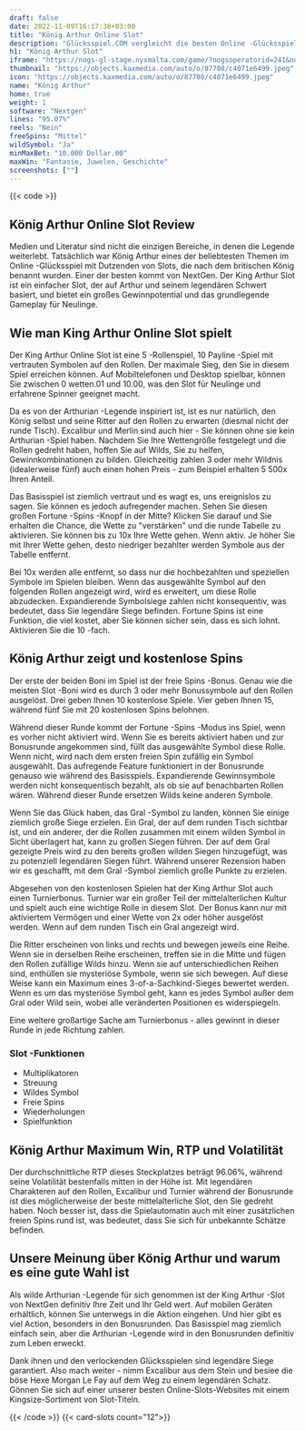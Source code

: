 ```yaml
---
draft: false
date: 2022-11-09T16:17:38+03:00
title: "König Arthur Online Slot"
description: "Glücksspiel.COM vergleicht die besten Online -Glücksspiel -Sites und -spiele der Kanada.  Unabhängige Produktbewertungen und exklusive Anmeldeangebote. Jetzt spielen!"
h1: "König Arthur Slot"
iframe: "https://nogs-gl-stage.nyxmalta.com/game/?nogsoperatorid=241&nogsgameid=70435&sessionid=&accountid=&nogsmode=demo&nogslang=en_us&nogscurrency=EUR&clienttype=html5&lobbyurl=http://demo.nyxinteractive.com?session="
thumbnail: "https://objects.kaxmedia.com/auto/o/87708/c4071e6499.jpeg"
icon: "https://objects.kaxmedia.com/auto/o/87708/c4071e6499.jpeg"
name: "König Arthur"
home: true
weight: 1
software: "Nextgen"
lines: "95.07%"
reels: "Nein"
freeSpins: "Mittel"
wildSymbol: "Ja"
minMaxBet: "10.000 Dollar.00"
maxWin: "Fantasie, Juwelen, Geschichte"
screenshots: [""]
---
```


{{< code >}}<h2>König Arthur Online Slot Review</h2><p>Medien und Literatur sind nicht die einzigen Bereiche, in denen die Legende weiterlebt. Tatsächlich war König Arthur eines der beliebtesten Themen im Online -Glücksspiel mit Dutzenden von Slots, die nach dem britischen König benannt wurden. Einer der besten kommt von NextGen. Der King Arthur Slot ist ein einfacher Slot, der auf Arthur und seinem legendären Schwert basiert, und bietet ein großes Gewinnpotential und das grundlegende Gameplay für Neulinge.</p><h2>Wie man King Arthur Online Slot spielt</h2><p>Der King Arthur Online Slot ist eine 5 -Rollenspiel, 10 Payline -Spiel mit vertrauten Symbolen auf den Rollen. Der maximale Sieg, den Sie in diesem Spiel erreichen können. Auf Mobiltelefonen und Desktop spielbar, können Sie zwischen 0 wetten.01 und 10.00, was den Slot für Neulinge und erfahrene Spinner geeignet macht.</p><p>Da es von der Arthurian -Legende inspiriert ist, ist es nur natürlich, den König selbst und seine Ritter auf den Rollen zu erwarten (diesmal nicht der runde Tisch). Excalibur und Merlin sind auch hier - Sie können ohne sie kein Arthurian -Spiel haben. Nachdem Sie Ihre Wettengröße festgelegt und die Rollen gedreht haben, hoffen Sie auf Wilds, Sie zu helfen, Gewinnkombinationen zu bilden. Gleichzeitig zahlen 3 oder mehr Wildnis (idealerweise fünf) auch einen hohen Preis - zum Beispiel erhalten 5 500x Ihren Anteil.</p><p>Das Basisspiel ist ziemlich vertraut und es wagt es, uns ereignislos zu sagen. Sie können es jedoch aufregender machen. Sehen Sie diesen großen Fortune -Spins -Knopf in der Mitte? Klicken Sie darauf und Sie erhalten die Chance, die Wette zu "verstärken" und die runde Tabelle zu aktivieren. Sie können bis zu 10x Ihre Wette gehen. Wenn aktiv. Je höher Sie mit Ihrer Wette gehen, desto niedriger bezahlter werden Symbole aus der Tabelle entfernt.</p><p>Bei 10x werden alle entfernt, so dass nur die hochbezahlten und speziellen Symbole im Spielen bleiben. Wenn das ausgewählte Symbol auf den folgenden Rollen angezeigt wird, wird es erweitert, um diese Rolle abzudecken. Expandierende Symbolsiege zahlen nicht konsequentiv, was bedeutet, dass Sie legendäre Siege befinden. Fortune Spins ist eine Funktion, die viel kostet, aber Sie können sicher sein, dass es sich lohnt. Aktivieren Sie die 10 -fach.</p><h2>König Arthur zeigt und kostenlose Spins</h2><p>Der erste der beiden Boni im Spiel ist der freie Spins -Bonus. Genau wie die meisten Slot -Boni wird es durch 3 oder mehr Bonussymbole auf den Rollen ausgelöst. Drei geben Ihnen 10 kostenlose Spiele. Vier geben Ihnen 15, während fünf Sie mit 20 kostenlosen Spins belohnen.</p><p>Während dieser Runde kommt der Fortune -Spins -Modus ins Spiel, wenn es vorher nicht aktiviert wird. Wenn Sie es bereits aktiviert haben und zur Bonusrunde angekommen sind, füllt das ausgewählte Symbol diese Rolle. Wenn nicht, wird nach dem ersten freien Spin zufällig ein Symbol ausgewählt. Das aufregende Feature funktioniert in der Bonusrunde genauso wie während des Basisspiels. Expandierende Gewinnsymbole werden nicht konsequentisch bezahlt, als ob sie auf benachbarten Rollen wären. Während dieser Runde ersetzen Wilds keine anderen Symbole.</p><p>Wenn Sie das Glück haben, das Gral -Symbol zu landen, können Sie einige ziemlich große Siege erzielen. Ein Gral, der auf dem runden Tisch sichtbar ist, und ein anderer, der die Rollen zusammen mit einem wilden Symbol in Sicht überlagert hat, kann zu großen Siegen führen. Der auf dem Gral gezeigte Preis wird zu den bereits großen wilden Siegen hinzugefügt, was zu potenziell legendären Siegen führt. Während unserer Rezension haben wir es geschafft, mit dem Gral -Symbol ziemlich große Punkte zu erzielen.</p><p>Abgesehen von den kostenlosen Spielen hat der King Arthur Slot auch einen Turnierbonus. Turnier war ein großer Teil der mittelalterlichen Kultur und spielt auch eine wichtige Rolle in diesem Slot. Der Bonus kann nur mit aktiviertem Vermögen und einer Wette von 2x oder höher ausgelöst werden. Wenn auf dem runden Tisch ein Gral angezeigt wird.</p><p>Die Ritter erscheinen von links und rechts und bewegen jeweils eine Reihe. Wenn sie in derselben Reihe erscheinen, treffen sie in die Mitte und fügen den Rollen zufällige Wilds hinzu. Wenn sie auf unterschiedlichen Reihen sind, enthüllen sie mysteriöse Symbole, wenn sie sich bewegen. Auf diese Weise kann ein Maximum eines 3-of-a-Sachkind-Sieges bewertet werden. Wenn es um das mysteriöse Symbol geht, kann es jedes Symbol außer dem Gral oder Wild sein, wobei alle veränderten Positionen es widerspiegeln.</p><p>Eine weitere großartige Sache am Turnierbonus - alles gewinnt in dieser Runde in jede Richtung zahlen.</p><h3>
Slot -Funktionen</h3><ul>
<li></span>
Multiplikatoren</li>
<li></span>
Streuung</li>
<li></span>
Wildes Symbol</li>
<li></span>
Freie Spins</li>
<li></span>
Wiederholungen</li>
<li></span>
Spielfunktion</li></ul><h2>König Arthur Maximum Win, RTP und Volatilität</h2><p>Der durchschnittliche RTP dieses Steckplatzes beträgt 96.06%, während seine Volatilität bestenfalls mitten in der Höhe ist. Mit legendären Charakteren auf den Rollen, Excalibur und Turnier während der Bonusrunde ist dies möglicherweise der beste mittelalterliche Slot, den Sie gedreht haben. Noch besser ist, dass die Spielautomatin auch mit einer zusätzlichen freien Spins rund ist, was bedeutet, dass Sie sich für unbekannte Schätze befinden.</p><h2>Unsere Meinung über König Arthur und warum es eine gute Wahl ist</h2><p>Als wilde Arthurian -Legende für sich genommen ist der King Arthur -Slot von NextGen definitiv Ihre Zeit und Ihr Geld wert. Auf mobilen Geräten erhältlich, können Sie unterwegs in die Aktion eingehen. Und hier gibt es viel Action, besonders in den Bonusrunden. Das Basisspiel mag ziemlich einfach sein, aber die Arthurian -Legende wird in den Bonusrunden definitiv zum Leben erweckt.</p><p>Dank ihnen und den verlockenden Glücksspielen sind legendäre Siege garantiert. Also mach weiter - nimm Excalibur aus dem Stein und besiee die böse Hexe Morgan Le Fay auf dem Weg zu einem legendären Schatz. Gönnen Sie sich auf einer unserer besten Online-Slots-Websites mit einem Kingsize-Sortiment von Slot-Titeln.</p>{{< /code >}}
{{< card-slots count="12">}}